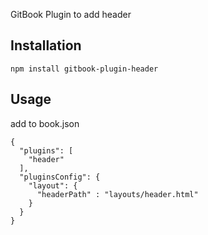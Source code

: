 GitBook Plugin to add header

## Installation

```
npm install gitbook-plugin-header
```

## Usage

add to book.json

```
{
  "plugins": [
    "header"
  ],
  "pluginsConfig": {
    "layout": {
      "headerPath" : "layouts/header.html"
    }
  }
}
```
